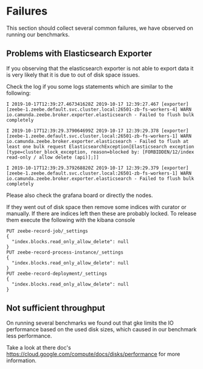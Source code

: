 # Failures

This section should collect several common failures, we have observed on running our benchmarks.

## Problems with Elasticsearch Exporter 

If you observing that the elasticsearch exporter is not able to export data it is very likely that it is due to out of disk space issues.

Check the log if you some logs statements which are similar to the following:
```
I 2019-10-17T12:39:27.467341628Z 2019-10-17 12:39:27.467 [exporter] [zeebe-1.zeebe.default.svc.cluster.local:26501-zb-fs-workers-4] WARN  io.camunda.zeebe.broker.exporter.elasticsearch - Failed to flush bulk completely
 
I 2019-10-17T12:39:29.379064699Z 2019-10-17 12:39:29.378 [exporter] [zeebe-1.zeebe.default.svc.cluster.local:26501-zb-fs-workers-1] WARN  io.camunda.zeebe.broker.exporter.elasticsearch - Failed to flush at least one bulk request ElasticsearchException[Elasticsearch exception [type=cluster_block_exception, reason=blocked by: [FORBIDDEN/12/index read-only / allow delete (api)];]]
 
I 2019-10-17T12:39:29.379268820Z 2019-10-17 12:39:29.379 [exporter] [zeebe-1.zeebe.default.svc.cluster.local:26501-zb-fs-workers-1] WARN  io.camunda.zeebe.broker.exporter.elasticsearch - Failed to flush bulk completely
```

Please also check the grafana board or directly the nodes.

If they went out of disk space then remove some indices with curator or manually. If there are indices left then these are probably locked. To release them execute the following with the kibana console

```
PUT zeebe-record-job/_settings
{
  "index.blocks.read_only_allow_delete": null
}
PUT zeebe-record-process-instance/_settings
{
  "index.blocks.read_only_allow_delete": null
}
PUT zeebe-record-deployment/_settings
{
  "index.blocks.read_only_allow_delete": null
}
```

## Not sufficient throughput

On running several benchmarks we found out that gke limits the IO performance based on the
used disk sizes, which caused in our benchmark less performance.

Take a look at there doc's https://cloud.google.com/compute/docs/disks/performance for more information.
